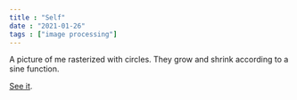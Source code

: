 ```yaml
---
title : "Self"
date : "2021-01-26"
tags : ["image processing"]
---
```


A picture of me rasterized with circles. They grow and shrink according to a sine function.
<!--more-->
[See it](https://bakunawa0.github.io/code-art-gallery/Self/).